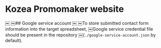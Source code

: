 # Kozea Promomaker website

￼
￼## Google service account
￼
￼To store submitted contact form information into the target spreadsheet,
￼Google service credential file should be present in the repository
￼(`./google-service-account.json` by default).
